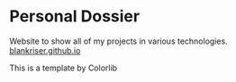 # Personal Dossier
Website to show all of my projects in various technologies.
[blankriser.github.io](https://blankriser.github.io/personalDossier/)


This is a template by Colorlib

